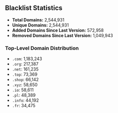 ## Blacklist Statistics

- **Total Domains:** 2,544,931
- **Unique Domains:** 2,544,931
- **Added Domains Since Last Version:** 572,958
- **Removed Domains Since Last Version:** 1,049,943

### Top-Level Domain Distribution

-  `.com`: 1,183,243
-  `.org`: 217,387
-  `.net`: 161,235
-  `.top`: 73,369
-  `.shop`: 66,142
-  `.xyz`: 58,650
-  `.io`: 58,611
-  `.pl`: 48,389
-  `.info`: 44,192
-  `.fr`: 34,475
